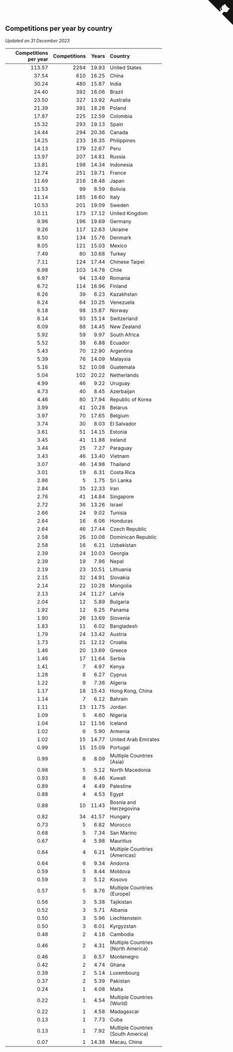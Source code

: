 ## Competitions per year by country

*Updated on 31 December 2023*

| Competitions per year | Competitions | Years | Country |
| ---: | ---: | ---: | :--- |
| 113.57 | 2264 | 19.93 | United States |
| 37.54 | 610 | 16.25 | China |
| 30.24 | 480 | 15.87 | India |
| 24.40 | 392 | 16.06 | Brazil |
| 23.50 | 327 | 13.92 | Australia |
| 21.39 | 391 | 18.28 | Poland |
| 17.87 | 225 | 12.59 | Colombia |
| 15.32 | 293 | 19.13 | Spain |
| 14.44 | 294 | 20.36 | Canada |
| 14.25 | 233 | 16.35 | Philippines |
| 14.13 | 179 | 12.67 | Peru |
| 13.97 | 207 | 14.81 | Russia |
| 13.81 | 198 | 14.34 | Indonesia |
| 12.74 | 251 | 19.71 | France |
| 11.69 | 216 | 18.48 | Japan |
| 11.53 | 99 | 8.59 | Bolivia |
| 11.14 | 185 | 16.60 | Italy |
| 10.53 | 201 | 19.09 | Sweden |
| 10.11 | 173 | 17.12 | United Kingdom |
| 9.96 | 196 | 19.69 | Germany |
| 9.26 | 117 | 12.63 | Ukraine |
| 8.50 | 134 | 15.76 | Denmark |
| 8.05 | 121 | 15.03 | Mexico |
| 7.49 | 80 | 10.68 | Turkey |
| 7.11 | 124 | 17.44 | Chinese Taipei |
| 6.98 | 103 | 14.76 | Chile |
| 6.97 | 94 | 13.49 | Romania |
| 6.72 | 114 | 16.96 | Finland |
| 6.26 | 39 | 6.23 | Kazakhstan |
| 6.24 | 64 | 10.25 | Venezuela |
| 6.18 | 98 | 15.87 | Norway |
| 6.14 | 93 | 15.14 | Switzerland |
| 6.09 | 88 | 14.45 | New Zealand |
| 5.92 | 59 | 9.97 | South Africa |
| 5.52 | 38 | 6.88 | Ecuador |
| 5.43 | 70 | 12.90 | Argentina |
| 5.39 | 76 | 14.09 | Malaysia |
| 5.16 | 52 | 10.08 | Guatemala |
| 5.04 | 102 | 20.22 | Netherlands |
| 4.99 | 46 | 9.22 | Uruguay |
| 4.73 | 40 | 8.45 | Azerbaijan |
| 4.46 | 80 | 17.94 | Republic of Korea |
| 3.99 | 41 | 10.28 | Belarus |
| 3.97 | 70 | 17.65 | Belgium |
| 3.74 | 30 | 8.03 | El Salvador |
| 3.61 | 51 | 14.15 | Estonia |
| 3.45 | 41 | 11.88 | Ireland |
| 3.44 | 25 | 7.27 | Paraguay |
| 3.43 | 46 | 13.40 | Vietnam |
| 3.07 | 46 | 14.98 | Thailand |
| 3.01 | 19 | 6.31 | Costa Rica |
| 2.86 | 5 | 1.75 | Sri Lanka |
| 2.84 | 35 | 12.33 | Iran |
| 2.76 | 41 | 14.84 | Singapore |
| 2.72 | 36 | 13.26 | Israel |
| 2.66 | 24 | 9.02 | Tunisia |
| 2.64 | 16 | 6.06 | Honduras |
| 2.64 | 46 | 17.44 | Czech Republic |
| 2.58 | 26 | 10.06 | Dominican Republic |
| 2.58 | 16 | 6.21 | Uzbekistan |
| 2.39 | 24 | 10.03 | Georgia |
| 2.39 | 19 | 7.96 | Nepal |
| 2.19 | 23 | 10.51 | Lithuania |
| 2.15 | 32 | 14.91 | Slovakia |
| 2.14 | 22 | 10.28 | Mongolia |
| 2.13 | 24 | 11.27 | Latvia |
| 2.04 | 12 | 5.89 | Bulgaria |
| 1.92 | 12 | 6.25 | Panama |
| 1.90 | 26 | 13.69 | Slovenia |
| 1.83 | 11 | 6.02 | Bangladesh |
| 1.79 | 24 | 13.42 | Austria |
| 1.73 | 21 | 12.12 | Croatia |
| 1.46 | 20 | 13.69 | Greece |
| 1.46 | 17 | 11.64 | Serbia |
| 1.41 | 7 | 4.97 | Kenya |
| 1.28 | 8 | 6.27 | Cyprus |
| 1.22 | 9 | 7.36 | Algeria |
| 1.17 | 18 | 15.43 | Hong Kong, China |
| 1.14 | 7 | 6.12 | Bahrain |
| 1.11 | 13 | 11.75 | Jordan |
| 1.09 | 5 | 4.60 | Nigeria |
| 1.04 | 12 | 11.56 | Iceland |
| 1.02 | 6 | 5.90 | Armenia |
| 1.02 | 15 | 14.77 | United Arab Emirates |
| 0.99 | 15 | 15.09 | Portugal |
| 0.99 | 8 | 8.09 | Multiple Countries (Asia) |
| 0.98 | 5 | 5.12 | North Macedonia |
| 0.93 | 6 | 6.46 | Kuwait |
| 0.89 | 4 | 4.49 | Palestine |
| 0.88 | 4 | 4.53 | Egypt |
| 0.88 | 10 | 11.43 | Bosnia and Herzegovina |
| 0.82 | 34 | 41.57 | Hungary |
| 0.73 | 5 | 6.82 | Morocco |
| 0.68 | 5 | 7.34 | San Marino |
| 0.67 | 4 | 5.98 | Mauritius |
| 0.64 | 4 | 6.21 | Multiple Countries (Americas) |
| 0.64 | 6 | 9.34 | Andorra |
| 0.59 | 5 | 8.44 | Moldova |
| 0.59 | 3 | 5.12 | Kosovo |
| 0.57 | 5 | 8.76 | Multiple Countries (Europe) |
| 0.56 | 3 | 5.38 | Tajikistan |
| 0.52 | 3 | 5.71 | Albania |
| 0.50 | 3 | 5.96 | Liechtenstein |
| 0.50 | 3 | 6.01 | Kyrgyzstan |
| 0.48 | 2 | 4.16 | Cambodia |
| 0.46 | 2 | 4.31 | Multiple Countries (North America) |
| 0.46 | 3 | 6.57 | Montenegro |
| 0.42 | 2 | 4.74 | Ghana |
| 0.39 | 2 | 5.14 | Luxembourg |
| 0.37 | 2 | 5.39 | Pakistan |
| 0.24 | 1 | 4.08 | Malta |
| 0.22 | 1 | 4.54 | Multiple Countries (World) |
| 0.22 | 1 | 4.58 | Madagascar |
| 0.13 | 1 | 7.73 | Cuba |
| 0.13 | 1 | 7.92 | Multiple Countries (South America) |
| 0.07 | 1 | 14.38 | Macau, China |


<a href="https://github.com/jonatanklosko/wca_statistics" class="github-corner" aria-label="View source on Github"><svg width="80" height="80" viewBox="0 0 250 250" style="fill:#151513; color:#fff; position: absolute; top: 0; border: 0; right: 0;" aria-hidden="true"><path d="M0,0 L115,115 L130,115 L142,142 L250,250 L250,0 Z"></path><path d="M128.3,109.0 C113.8,99.7 119.0,89.6 119.0,89.6 C122.0,82.7 120.5,78.6 120.5,78.6 C119.2,72.0 123.4,76.3 123.4,76.3 C127.3,80.9 125.5,87.3 125.5,87.3 C122.9,97.6 130.6,101.9 134.4,103.2" fill="currentColor" style="transform-origin: 130px 106px;" class="octo-arm"></path><path d="M115.0,115.0 C114.9,115.1 118.7,116.5 119.8,115.4 L133.7,101.6 C136.9,99.2 139.9,98.4 142.2,98.6 C133.8,88.0 127.5,74.4 143.8,58.0 C148.5,53.4 154.0,51.2 159.7,51.0 C160.3,49.4 163.2,43.6 171.4,40.1 C171.4,40.1 176.1,42.5 178.8,56.2 C183.1,58.6 187.2,61.8 190.9,65.4 C194.5,69.0 197.7,73.2 200.1,77.6 C213.8,80.2 216.3,84.9 216.3,84.9 C212.7,93.1 206.9,96.0 205.4,96.6 C205.1,102.4 203.0,107.8 198.3,112.5 C181.9,128.9 168.3,122.5 157.7,114.1 C157.9,116.9 156.7,120.9 152.7,124.9 L141.0,136.5 C139.8,137.7 141.6,141.9 141.8,141.8 Z" fill="currentColor" class="octo-body"></path></svg></a><style>.github-corner:hover .octo-arm{animation:octocat-wave 560ms ease-in-out}@keyframes octocat-wave{0%,100%{transform:rotate(0)}20%,60%{transform:rotate(-25deg)}40%,80%{transform:rotate(10deg)}}@media (max-width:500px){.github-corner:hover .octo-arm{animation:none}.github-corner .octo-arm{animation:octocat-wave 560ms ease-in-out}}</style>
